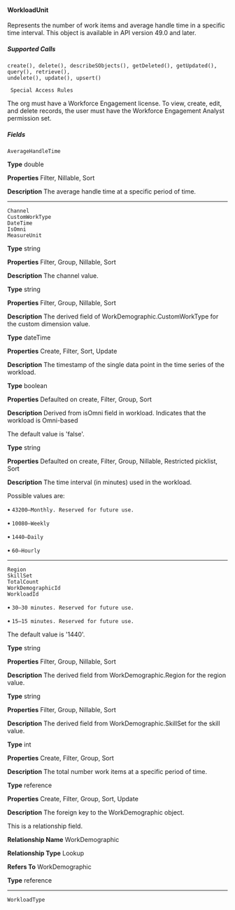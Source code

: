 #### WorkloadUnit

Represents the number of work items and average handle time in a specific time interval. This object is available in API version 49.0 and
later.

##### Supported Calls
```
create(), delete(), describeSObjects(), getDeleted(), getUpdated(), query(), retrieve(),
undelete(), update(), upsert()

 Special Access Rules

```
The org must have a Workforce Engagement license. To view, create, edit, and delete records, the user must have the Workforce
Engagement Analyst permission set.

##### Fields

```
AverageHandleTime

```

**Type**
double

**Properties**
Filter, Nillable, Sort

**Description**
The average handle time at a specific period of time.


-----

```
Channel
CustomWorkType
DateTime
IsOmni
MeasureUnit

```

**Type**
string

**Properties**
Filter, Group, Nillable, Sort

**Description**
The channel value.

**Type**
string

**Properties**
Filter, Group, Nillable, Sort

**Description**
The derived field of WorkDemographic.CustomWorkType for the custom dimension value.

**Type**
dateTime

**Properties**
Create, Filter, Sort, Update

**Description**
The timestamp of the single data point in the time series of the workload.

**Type**
boolean

**Properties**
Defaulted on create, Filter, Group, Sort

**Description**
Derived from isOmni field in workload. Indicates that the workload is Omni-based

The default value is 'false'.

**Type**
string

**Properties**
Defaulted on create, Filter, Group, Nillable, Restricted picklist, Sort

**Description**
The time interval (in minutes) used in the workload.

Possible values are:

**•** `43200—Monthly. Reserved for future use.`

**•** `10080—Weekly`

**•** `1440—Daily`

**•** `60—Hourly`


-----

```
Region
SkillSet
TotalCount
WorkDemographicId
WorkloadId

```


**•** `30—30 minutes. Reserved for future use.`

**•** `15—15 minutes. Reserved for future use.`

The default value is '1440'.

**Type**
string

**Properties**
Filter, Group, Nillable, Sort

**Description**
The derived field from WorkDemographic.Region for the region value.

**Type**
string

**Properties**
Filter, Group, Nillable, Sort

**Description**
The derived field from WorkDemographic.SkillSet for the skill value.

**Type**
int

**Properties**
Create, Filter, Group, Sort

**Description**
The total number work items at a specific period of time.

**Type**
reference

**Properties**
Create, Filter, Group, Sort, Update

**Description**
The foreign key to the WorkDemographic object.

This is a relationship field.

**Relationship Name**
WorkDemographic

**Relationship Type**
Lookup

**Refers To**
WorkDemographic

**Type**
reference


-----

```
WorkloadType
